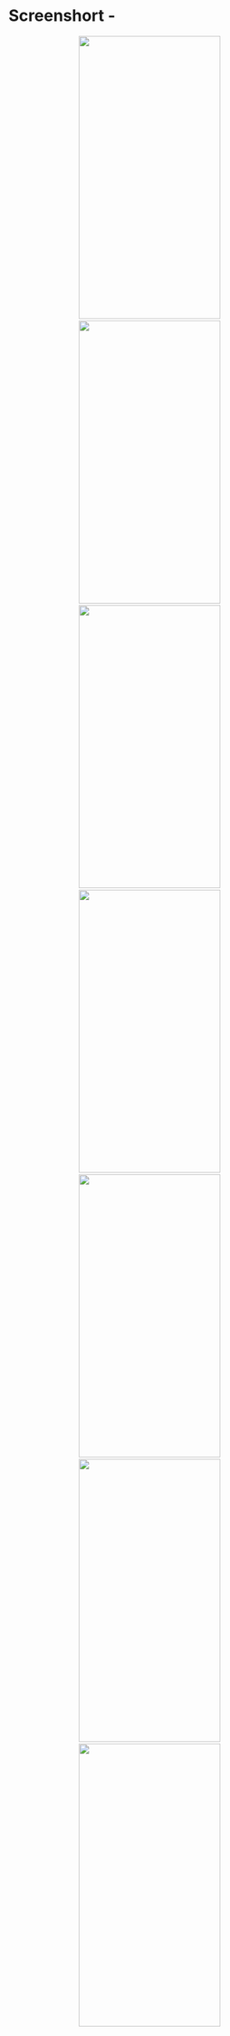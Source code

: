 <h1>Screenshort - </h1>
<p align="center">
  <kbd><img src="https://github.com/SiddheshGovindBhadale/Music-Reccomendation/assets/82762994/babcc68c-e5b3-4f9c-b994-448543b107ac" width=250 height=500></kbd>&nbsp;&thinsp;
  <kbd><img src="https://github.com/SiddheshGovindBhadale/Music-Reccomendation/assets/82762994/b0ae9abd-5073-4272-8389-5fb59fb8a210" width=250 height=500></kbd>&nbsp;&thinsp;
  <kbd><img src="https://github.com/SiddheshGovindBhadale/Music-Reccomendation/assets/82762994/98decbc3-9099-4a75-866e-e2df0598c6f9" width=250 height=500></kbd>&nbsp;&thinsp;
  <kbd><img src="https://github.com/SiddheshGovindBhadale/Music-Reccomendation/assets/82762994/2517172c-44fc-4ca2-9363-29c0c6f897f6" width=250 height=500></kbd>&nbsp;&thinsp;
  <kbd><img src="https://github.com/SiddheshGovindBhadale/Music-Reccomendation/assets/82762994/c4d09d96-16f4-44e7-8a4c-47002213c3fa" width=250 height=500></kbd>&nbsp;&thinsp;
  <kbd><img src="https://github.com/SiddheshGovindBhadale/Music-Reccomendation/assets/82762994/612f7a67-9159-4c46-8db8-91f99199e537" width=250 height=500></kbd>&nbsp;&thinsp;
  <kbd><img src="https://github.com/SiddheshGovindBhadale/Music-Reccomendation/assets/82762994/ca4dc7be-365b-41f2-bdc6-de2ab5b9d922" width=250 height=500></kbd>&nbsp;&thinsp;
</p>

